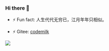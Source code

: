 ### Hi there 👋

- ⚡ Fun fact: 人生代代无穷已，江月年年只相似。

- ⚡ Gitee: [codemilk](https://gitee.com/codemilk)

![](https://github-readme-stats.vercel.app/api?username=DXYD&theme=onedark)
